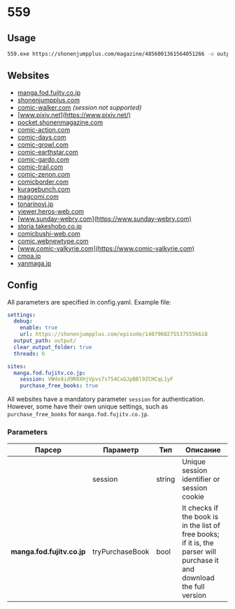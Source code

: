 # 559

## Usage

```bash
559.exe https://shonenjumpplus.com/magazine/4856001361564051266 -o output/
```

## Websites

- [manga.fod.fujitv.co.jp](https://manga.fod.fujitv.co.jp/)
- [shonenjumpplus.com](https://shonenjumpplus.com/)
- [comic-walker.com](https://comic-walker.com/) _(session not supported)_
- [www.pixiv.net](https://www.pixiv.net/)
- [pocket.shonenmagazine.com](https://pocket.shonenmagazine.com)
- [comic-action.com](https://comic-action.com)
- [comic-days.com](https://comic-days.com)
- [comic-growl.com](https://comic-growl.com)
- [comic-earthstar.com](https://comic-earthstar.com)
- [comic-gardo.com](https://comic-gardo.com)
- [comic-trail.com](https://comic-trail.com)
- [comic-zenon.com](https://comic-zenon.com)
- [comicborder.com](https://comicborder.com)
- [kuragebunch.com](https://kuragebunch.com)
- [magcomi.com](https://magcomi.com)
- [tonarinoyj.jp](https://tonarinoyj.jp)
- [viewer.heros-web.com](https://viewer.heros-web.com)
- [www.sunday-webry.com](https://www.sunday-webry.com)
- [storia.takeshobo.co.jp](https://storia.takeshobo.co.jp)
- [comicbushi-web.com](https://comicbushi-web.com)
- [comic.webnewtype.com](https://comic.webnewtype.com)
- [www.comic-valkyrie.com](https://www.comic-valkyrie.com)
- [cmoa.jp](https://cmoa.jp)
- [yanmaga.jp](https://yanmaga.jp)

## Config

All parameters are specified in config.yaml. Example file:

```yaml
settings:
  debug:
    enable: true
    url: https://shonenjumpplus.com/episode/14079602755375556618
  output_path: output/
  clear_output_folder: true
  threads: 6

sites:
  manga.fod.fujitv.co.jp:
    session: VWdx8id9R0XHjVpvs7s754CxGJpBBl9ZCHCqL1yF
    purchase_free_books: true
```

All websites have a mandatory parameter `session` for authentication.<br>
However, some have their own unique settings, such as `purchase_free_books` for `manga.fod.fujitv.co.jp`.

### Parameters

| Парсер                     | Параметр        | Тип    | Описание                                                                                                                |
|----------------------------|-----------------|--------|-------------------------------------------------------------------------------------------------------------------------|
|                            | session         | string | Unique session identifier or session cookie                                                                             |
| **manga.fod.fujitv.co.jp** | tryPurchaseBook | bool   | It checks if the book is in the list of free books; if it is, the parser will purchase it and download the full version |
